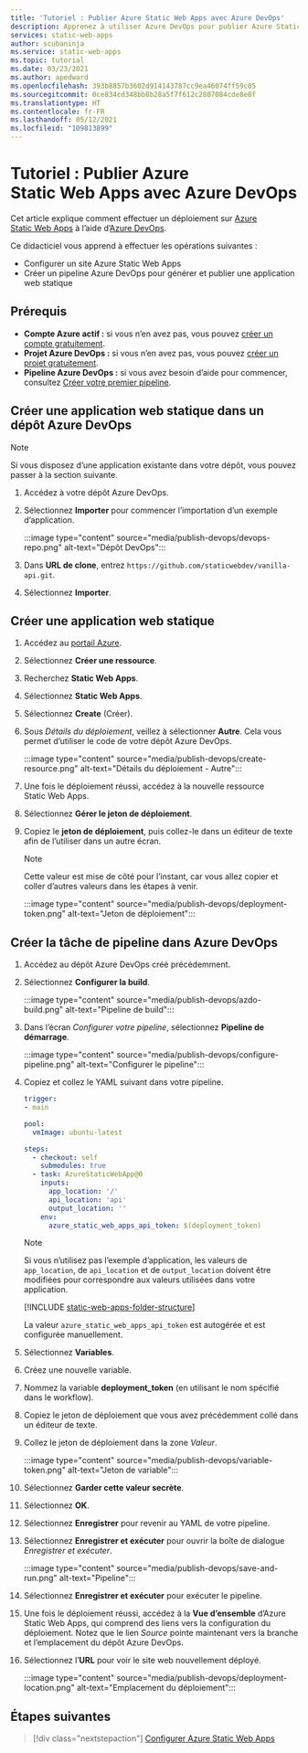 ```yaml
---
title: 'Tutoriel : Publier Azure Static Web Apps avec Azure DevOps'
description: Apprenez à utiliser Azure DevOps pour publier Azure Static Web Apps.
services: static-web-apps
author: scubaninja
ms.service: static-web-apps
ms.topic: tutorial
ms.date: 03/23/2021
ms.author: apedward
ms.openlocfilehash: 393b8857b3602d914143787cc9ea46074ff59c05
ms.sourcegitcommit: 0ce834cd348bb8b28a5f7f612c2807084cde8e8f
ms.translationtype: HT
ms.contentlocale: fr-FR
ms.lasthandoff: 05/12/2021
ms.locfileid: "109813899"
---
```

# <a name="tutorial-publish-azure-static-web-apps-with-azure-devops"></a>Tutoriel : Publier Azure Static Web Apps avec Azure DevOps

Cet article explique comment effectuer un déploiement sur [Azure Static Web Apps](./overview.md) à l’aide d’[Azure DevOps](https://dev.azure.com/).

Ce didacticiel vous apprend à effectuer les opérations suivantes :

- Configurer un site Azure Static Web Apps
- Créer un pipeline Azure DevOps pour générer et publier une application web statique

## <a name="prerequisites"></a>Prérequis

- **Compte Azure actif :** si vous n’en avez pas, vous pouvez [créer un compte gratuitement](https://azure.microsoft.com/free/).
- **Projet Azure DevOps :** si vous n’en avez pas, vous pouvez [créer un projet gratuitement](https://azure.microsoft.com/pricing/details/devops/azure-devops-services/).
- **Pipeline Azure DevOps :** si vous avez besoin d’aide pour commencer, consultez [Créer votre premier pipeline](/azure/devops/pipelines/create-first-pipeline?preserve-view=true&view=azure-devops).

## <a name="create-a-static-web-app-in-an-azure-devops-repository"></a>Créer une application web statique dans un dépôt Azure DevOps

  > [!NOTE]
  > Si vous disposez d’une application existante dans votre dépôt, vous pouvez passer à la section suivante.

1. Accédez à votre dépôt Azure DevOps.

1. Sélectionnez **Importer** pour commencer l’importation d’un exemple d’application.
  
    :::image type="content" source="media/publish-devops/devops-repo.png" alt-text="Dépôt DevOps":::

1. Dans **URL de clone**, entrez `https://github.com/staticwebdev/vanilla-api.git`.

1. Sélectionnez **Importer**.

## <a name="create-a-static-web-app"></a>Créer une application web statique

1. Accédez au [portail Azure](https://portal.azure.com).

1. Sélectionnez **Créer une ressource**.

1. Recherchez **Static Web Apps**.

1. Sélectionnez **Static Web Apps**.

1. Sélectionnez **Create** (Créer).

1. Sous _Détails du déploiement_, veillez à sélectionner **Autre**. Cela vous permet d’utiliser le code de votre dépôt Azure DevOps.

    :::image type="content" source="media/publish-devops/create-resource.png" alt-text="Détails du déploiement - Autre":::

1. Une fois le déploiement réussi, accédez à la nouvelle ressource Static Web Apps.

1. Sélectionnez **Gérer le jeton de déploiement**.

1. Copiez le **jeton de déploiement**, puis collez-le dans un éditeur de texte afin de l’utiliser dans un autre écran.

    > [!NOTE]
    > Cette valeur est mise de côté pour l’instant, car vous allez copier et coller d’autres valeurs dans les étapes à venir.

    :::image type="content" source="media/publish-devops/deployment-token.png" alt-text="Jeton de déploiement":::

## <a name="create-the-pipeline-task-in-azure-devops"></a>Créer la tâche de pipeline dans Azure DevOps

1. Accédez au dépôt Azure DevOps créé précédemment.

1. Sélectionnez **Configurer la build**.

    :::image type="content" source="media/publish-devops/azdo-build.png" alt-text="Pipeline de build":::

1. Dans l’écran *Configurer votre pipeline*, sélectionnez **Pipeline de démarrage**.

    :::image type="content" source="media/publish-devops/configure-pipeline.png" alt-text="Configurer le pipeline":::

1. Copiez et collez le YAML suivant dans votre pipeline.

    ```yaml
    trigger:
    - main

    pool:
      vmImage: ubuntu-latest

    steps:
      - checkout: self
        submodules: true
      - task: AzureStaticWebApp@0
        inputs:
          app_location: '/'
          api_location: 'api'
          output_location: ''
        env:
          azure_static_web_apps_api_token: $(deployment_token)
    ```

    > [!NOTE]
    > Si vous n’utilisez pas l’exemple d’application, les valeurs de `app_location`, de `api_location` et de `output_location` doivent être modifiées pour correspondre aux valeurs utilisées dans votre application.

    [!INCLUDE [static-web-apps-folder-structure](../../includes/static-web-apps-folder-structure.md)]

    La valeur `azure_static_web_apps_api_token` est autogérée et est configurée manuellement.

2. Sélectionnez **Variables**.

3. Créez une nouvelle variable.

4. Nommez la variable **deployment_token** (en utilisant le nom spécifié dans le workflow).

5. Copiez le jeton de déploiement que vous avez précédemment collé dans un éditeur de texte.

6. Collez le jeton de déploiement dans la zone _Valeur_.

    :::image type="content" source="media/publish-devops/variable-token.png" alt-text="Jeton de variable":::

7. Sélectionnez **Garder cette valeur secrète**.

8. Sélectionnez **OK**.

9. Sélectionnez **Enregistrer** pour revenir au YAML de votre pipeline.

10. Sélectionnez **Enregistrer et exécuter** pour ouvrir la boîte de dialogue _Enregistrer et exécuter_.

    :::image type="content" source="media/publish-devops/save-and-run.png" alt-text="Pipeline":::

11. Sélectionnez **Enregistrer et exécuter** pour exécuter le pipeline.

12. Une fois le déploiement réussi, accédez à la **Vue d’ensemble** d’Azure Static Web Apps, qui comprend des liens vers la configuration du déploiement. Notez que le lien _Source_ pointe maintenant vers la branche et l’emplacement du dépôt Azure DevOps.

13. Sélectionnez l’**URL** pour voir le site web nouvellement déployé.

    :::image type="content" source="media/publish-devops/deployment-location.png" alt-text="Emplacement du déploiement":::

## <a name="next-steps"></a>Étapes suivantes

> [!div class="nextstepaction"]
> [Configurer Azure Static Web Apps](./configuration.md)